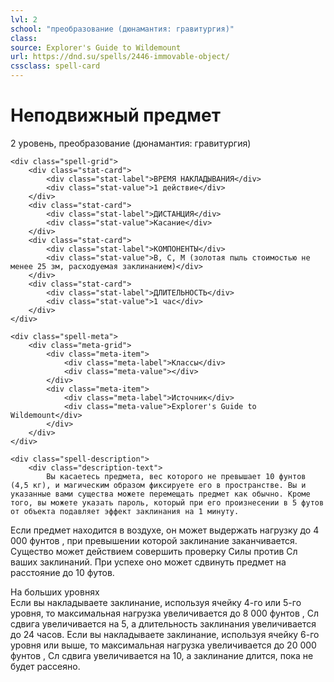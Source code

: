 ```yaml
---
lvl: 2
school: "преобразование (дюнамантия: гравитургия)"
class: 
source: Explorer's Guide to Wildemount
url: https://dnd.su/spells/2446-immovable-object/
cssclass: spell-card
---
```


<div class="spell-container">
    <div class="spell-header">
        <h1 class="spell-name">Неподвижный предмет</h1>
        <div class="spell-level">2 уровень, преобразование (дюнамантия: гравитургия)</div>
    </div>
    
    <div class="spell-grid">
        <div class="stat-card">
            <div class="stat-label">ВРЕМЯ НАКЛАДЫВАНИЯ</div>
            <div class="stat-value">1 действие</div>
        </div>
        <div class="stat-card">
            <div class="stat-label">ДИСТАНЦИЯ</div>
            <div class="stat-value">Касание</div>
        </div>
        <div class="stat-card">
            <div class="stat-label">КОМПОНЕНТЫ</div>
            <div class="stat-value">В, С, М (золотая пыль стоимостью не менее 25 зм, расходуемая заклинанием)</div>
        </div>
        <div class="stat-card">
            <div class="stat-label">ДЛИТЕЛЬНОСТЬ</div>
            <div class="stat-value">1 час</div>
        </div>
    </div>
    
    <div class="spell-meta">
        <div class="meta-grid">
            <div class="meta-item">
                <div class="meta-label">Классы</div>
                <div class="meta-value"></div>
            </div>
            <div class="meta-item">
                <div class="meta-label">Источник</div>
                <div class="meta-value">Explorer's Guide to Wildemount</div>
            </div>
        </div>
    </div>
    
    <div class="spell-description">
        <div class="description-text">
            Вы касаетесь предмета, вес которого не превышает 10 фунтов (4,5 кг), и магическим образом фиксируете его в пространстве. Вы и указанные вами существа можете перемещать предмет как обычно. Кроме того, вы можете указать пароль, который при его произнесении в 5 футов от объекта подавляет эффект заклинания на 1 минуту.
Если предмет находится в воздухе, он может выдержать нагрузку до 4 000 фунтов , при превышении которой заклинание заканчивается. Существо может действием совершить проверку Силы против Сл ваших заклинаний. При успехе оно может сдвинуть предмет на расстояние до 10 футов.
        </div>
        <div class="higher-levels">
            <div class="higher-levels-title">На больших уровнях</div>
            <div class="higher-levels-text">
                Если вы накладываете заклинание, используя ячейку 4-го или 5-го уровня, то максимальная нагрузка увеличивается до 8 000 фунтов , Сл сдвига увеличивается на 5, а длительность заклинания увеличивается до 24 часов. Если вы накладываете заклинание, используя ячейку 6-го уровня или выше, то максимальная нагрузка увеличивается до 20 000 фунтов , Сл сдвига увеличивается на 10, а заклинание длится, пока не будет рассеяно.
            </div>
        </div>
    </div>
</div>